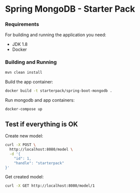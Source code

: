 # Spring MongoDB - Starter Pack

### Requirements

For building and running the application you need:

- JDK 1.8
- Docker

### Building and Running

```bash
mvn clean install
```

Build the app container: 

```bash
docker build -t starterpack/spring-boot-mongodb .
```

Run mongodb and app containers:

```bash
docker-compose up
```

## Test if everything is OK

Create new model:

```bash
curl -X POST \
  http://localhost:8080/model \
  -d '{
	"id": 1,
	"handle": "starterpack"
}'
```

Get created model:

```bash
curl -X GET http://localhost:8080/model/1
```
